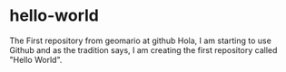 # hello-world
The First repository from geomario at github
Hola, I am starting to use Github and as the tradition says, I am creating the first repository called "Hello World".
